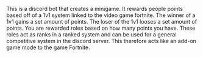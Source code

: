 This is a discord bot that creates a minigame. 
It rewards people points based off of a 1v1 system linked to the video game fortnite.
The winner of a 1v1 gains a set amount of points.
The loser of the 1v1 looses a set amount of points.
You are rewarded roles based on how many points you have.
These roles act as ranks in a ranked system and can be used for a general competitive system in the discord server.
This therefore acts like an add-on game mode to the game Fortnite.


